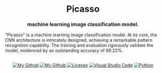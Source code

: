 <h1 align="center">Picasso</h1>
  <h3 align="center">machine learning image classification model.</h3>

"Picasso" is a machine learning image classification model. At its core, the CNN architecture is intricately designed, achieving a remarkable pattern recognition capability. The training and evaluation rigorously validate the model, evidenced by an outstanding accuracy of 99.22%.

</div>

<br/>

<div align="center">
  <a href="#"><img alt="My Github" src="https://img.shields.io/badge/Associated%20with%20DBS%20Bank-FF3333"></a>
  <a href="https://github.com/AndrewKim2807"><img alt="My Github" src="https://img.shields.io/badge/GitHub-%23121011.svg?logo=github&logoColor=white"></a>
  <a href="https://github.com/AndrewKim2807/Picasso"><img alt="License" src="https://img.shields.io/badge/License-MIT-red"></a>
  <a href="#"><img alt="Visual Studio Code" src="https://img.shields.io/badge/Visual%20Studio%20Code-0078d7.svg?logo=visual-studio-code&logoColor=white"></a>
  <a href="#"><img alt="Python" src="https://img.shields.io/badge/Python-3776AB?logo=python&logoColor=fff"></a>
</div>

<br/>
